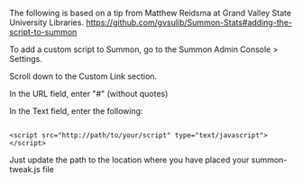 The following is based on a tip from Matthew Reidsma at Grand Valley State University Libraries.
https://github.com/gvsulib/Summon-Stats#adding-the-script-to-summon

To add a custom script to Summon, go to the Summon Admin Console > Settings.

Scroll down to the Custom Link section.

In the URL field, enter "#" (without quotes)

In the Text field, enter the following:

```

<script src="http://path/to/your/script" type="text/javascript"></script>

```

Just update the path to the location where you have placed your summon-tweak.js file
